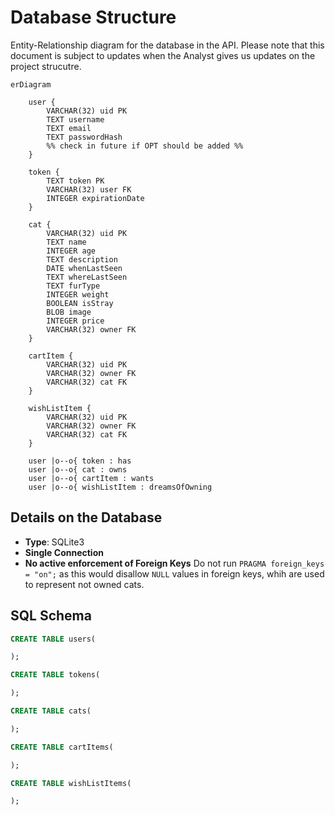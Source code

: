 # Database Structure
Entity-Relationship diagram for the database in the API. Please note that this document is subject to updates when the 
Analyst gives us updates on the project strucutre.
```mermaid
erDiagram

    user {
        VARCHAR(32) uid PK
        TEXT username
        TEXT email
        TEXT passwordHash
        %% check in future if OPT should be added %%
    }
    
    token {
        TEXT token PK
        VARCHAR(32) user FK
        INTEGER expirationDate
    }
        
    cat {
        VARCHAR(32) uid PK
        TEXT name
        INTEGER age
        TEXT description
        DATE whenLastSeen
        TEXT whereLastSeen
        TEXT furType
        INTEGER weight
        BOOLEAN isStray
        BLOB image
        INTEGER price
        VARCHAR(32) owner FK
    }
    
    cartItem {
        VARCHAR(32) uid PK
        VARCHAR(32) owner FK
        VARCHAR(32) cat FK
    }

    wishListItem {
        VARCHAR(32) uid PK
        VARCHAR(32) owner FK
        VARCHAR(32) cat FK
    }
    
    user |o--o{ token : has
    user |o--o{ cat : owns
    user |o--o{ cartItem : wants
    user |o--o{ wishListItem : dreamsOfOwning
```

## Details on the Database
- **Type**: SQLite3
- **Single Connection**
- **No active enforcement of Foreign Keys**
    Do not run `PRAGMA foreign_keys = "on";` as this would disallow `NULL` values in foreign keys, whih are used to represent 
    not owned cats.

## SQL Schema
```sql
CREATE TABLE users(

);

CREATE TABLE tokens(

);

CREATE TABLE cats(

);

CREATE TABLE cartItems(

);

CREATE TABLE wishListItems(

);
```


